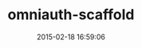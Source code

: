 ---
layout: post
title:  "omniauth-scaffold"
repo:   "shu0115/omniauth-scaffold"
date:   2015-02-18 16:59:06
gemurl: https://github.com/shu0115/omniauth-scaffold
---